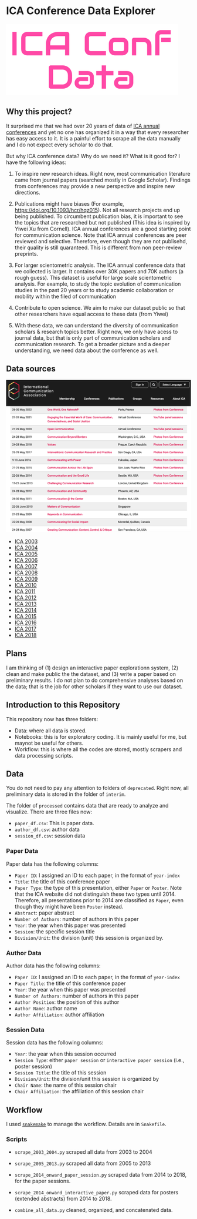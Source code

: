 # ICA Conference Data Explorer 

![ICA Conference Data Explorer](logo.png)

## Why this project?

It surprised me that we had over 20 years of data of [ICA annual conferences](https://www.icahdq.org/page/PastFuture) and yet no one has organized it in a way that every researcher has easy access to it. It is a painful effort to scrape all the data manually and I do not expect every scholar to do that. 

But why ICA conference data? Why do we need it? What is it good for? I have the following ideas:

  1. To inspire new research ideas. Right now, most communication literature came from journal papers (searched mostly in Google Scholar). Findings from conferences may provide a new perspective and inspire new directions. 

  2. Publications might have biases (For example, https://doi.org/10.1093/hcr/hqz015). Not all research projects end up being published. To circumbent publication bias, it is important to see the topics that are researched but not published (This idea is inspired by Yiwei Xu from Cornell). ICA annual conferences are a good starting point for communication science. Note that ICA annual conferences are peer reviewed and selective. Therefore, even though they are not publisehd, their quality is still quaranteed. This is different from non peer-review preprints. 

  3. For larger scientometric analysis. The ICA annual conference data that we collected is larger. It contains over 30K papers and 70K authors (a rough guess). This dataset is useful for large scale scientometric analysis. For example, to study the topic evolution of communication studies in the past 20 years or to study academic collaboration or mobility within the filed of communication 

  4. Contribute to open science. We aim to make our dataset public so that other researchers have equal access to these data (from Yiwei)

  5. With these data, we can understand the diversity of communication scholars & research topics better. Right now, we only have acess to journal data, but that is only part of communication scholars and communication research. To get a broader picture and a deeper understanding, we need data about the conference as well. 

## Data sources

![Data sources](ica_snap.png)

- [ICA 2003](https://convention2.allacademic.com/one/ica/ica03/)
- [ICA 2004](https://convention2.allacademic.com/one/ica/ica04/)
- [ICA 2005](https://convention2.allacademic.com/one/ica/ica05/)
- [ICA 2006](https://convention2.allacademic.com/one/ica/ica06/)
- [ICA 2007](https://convention2.allacademic.com/one/ica/ica07/)
- [ICA 2008](https://convention2.allacademic.com/one/ica/ica08/)
- [ICA 2009](https://convention2.allacademic.com/one/ica/ica09/)
- [ICA 2010](https://convention2.allacademic.com/one/ica/ica10/)
- [ICA 2011](https://convention2.allacademic.com/one/ica/ica11/)
- [ICA 2012](https://convention2.allacademic.com/one/ica/ica12/)
- [ICA 2013](https://convention2.allacademic.com/one/ica/ica13/)
- [ICA 2014](https://convention2.allacademic.com/one/ica/ica14/)
- [ICA 2015](https://convention2.allacademic.com/one/ica/ica15/)
- [ICA 2016](https://convention2.allacademic.com/one/ica/ica16/)
- [ICA 2017](https://convention2.allacademic.com/one/ica/ica17/)
- [ICA 2018](https://convention2.allacademic.com/one/ica/ica18/)

## Plans

I am thinking of (1) design an interactive paper explorationn system, (2) clean and make public the the dataset, and (3) write a paper based on preliminary results. I do not plan to do comprehensive analyses based on the data; that is the job for other scholars if they want to use our dataset. 

## Introduction to this Repository

This repository now has three folders: 

  - Data: where all data is stored. 
  - Notebooks: this is for exploratory coding. It is mainly useful for me, but maynot be useful for others. 
  - Workflow: this is where all the codes are stored, mostly scrapers and data processing scripts. 

## Data

You do not need to pay any attention to folders of `deprecated`. Right now, all preliminary data is stored in the folder of `interim`. 

The folder of `processed` contains data that are ready to analyze and visualize. There are three files now:
  - `paper_df.csv`: This is paper data. 
  - `author_df.csv`: author data
  - `session_df.csv`: session data

### Paper Data

Paper data has the following columns:
  - `Paper ID`: I assigned an ID to each paper, in the format of `year-index`
  - `Title`: the title of this conference paper
  - `Paper Type`: the type of this presentation, either `Paper` or `Poster`. Note that the ICA website did not distinguish these two types until 2014. Therefore, all presentations prior to 2014 are classified as `Paper`, even though they might have been `Poster` instead.
  - `Abstract`: paper abstract
  - `Number of Authors`: number of authors in this paper
  - `Year`: the year when this paper was presented
  - `Session`: the specific session title
  - `Division/Unit`: the division (unit) this session is organized by. 

### Author Data

Author data has the following columns:
  - `Paper ID`: I assigned an ID to each paper, in the format of `year-index`
  - `Paper Title`: the title of this conference paper
  - `Year`: the year when this paper was presented
  - `Number of Authors`: number of authors in this paper
  - `Author Position`: the position of this author
  - `Author Name`: author name
  - `Author Affiliation`: author affiliation

### Session Data

Session data has the following columns:
  - `Year`: the year when this session occurred
  - `Session Type`: either `paper session` or `interactive paper session` (i.e., poster session)
  - `Session Title`: the title of this session
  - `Division/Unit`: the division/unit this session is organized by
  - `Chair Name`: the name of this session chair
  - `Chair Affiliation`: the affiliation of this session chair

## Workflow

I used [`snakemake`](https://github.com/hongtaoh/snakemake-tutorial) to manage the workflow. Details are in `Snakefile`.

### Scripts

- `scrape_2003_2004.py` scraped all data from 2003 to 2004

- `scrape_2005_2013.py` scraped all data from 2005 to 2013

- `scrape_2014_onward_paper_session.py` scraped data from 2014 to 2018, for the paper sessions. 

- `scrape_2014_onward_interactive_paper.py` scraped data for posters (extended abstracts) from 2014 to 2018. 

- `combine_all_data.py` cleaned, organized, and concatenated data. 